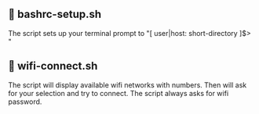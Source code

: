 ## :page_facing_up: bashrc-setup.sh
The script sets up your terminal prompt to "[ user|host: short-directory ]$> "

## :page_facing_up: wifi-connect.sh
The script will display available wifi networks with numbers. Then will ask for your selection and try to connect. The script always asks for wifi password.
